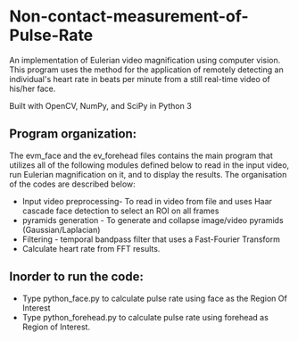 # Non-contact-measurement-of-Pulse-Rate

An implementation of Eulerian video magnification using computer vision. This program uses the method for the application of remotely detecting an individual's heart rate in beats per minute from a still real-time video of his/her face.

Built with OpenCV, NumPy, and SciPy in Python 3

## Program organization:
The evm_face and the ev_forehead files contains the main program that utilizes all of the following modules defined below
to read in the input video, run Eulerian magnification on it, and to display the results. The organisation of the codes are described below:
- Input video preprocessing- To read in video from file and uses Haar cascade face detection to select an ROI on all frames
- pyramids generation - To generate and collapse image/video pyramids (Gaussian/Laplacian)
- Filtering - temporal bandpass filter that uses a Fast-Fourier Transform
- Calculate heart rate from FFT results.

## Inorder to run the code:
 - Type python_face.py to calculate pulse rate using face as the Region Of Interest
 - Type python_forehead.py to calculate pulse rate using forehead as Region of Interest.
  
